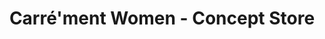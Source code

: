 ---
title: "Carré'ment Women - Concept Store"
url: /cherbourg-en-cotentin/carrement-women-concept-store/
shop: vêtements
---